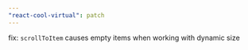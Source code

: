```yaml
---
"react-cool-virtual": patch
---
```


fix: `scrollToItem` causes empty items when working with dynamic size
